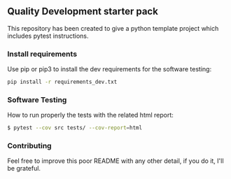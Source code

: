 ## Quality Development starter pack

This repository has been created to give a python template project which includes pytest instructions.

### Install requirements

Use pip or pip3 to install the dev requirements for the software testing:

```bash
pip install -r requirements_dev.txt
```

### Software Testing

How to run properly the tests with the related html report:

```bash
$ pytest --cov src tests/ --cov-report=html
```

### Contributing

Feel free to improve this poor README with any other detail, if you do it, I'll be grateful.
